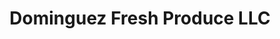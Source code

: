 ---
title: "Dominguez Fresh Produce LLC"
url: /mcallen/dominguez-fresh-produce-llc/
shop: supermarket
---